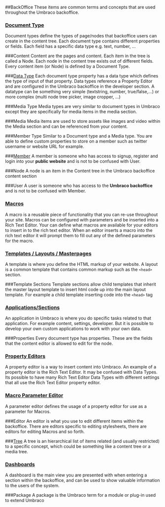 ##BackOffice
These items are common terms and concepts that are used throughout the Umbraco backoffice.

### [Document Type](Document-Types/index.md)
Document types define the types of page/nodes that backoffice users can create in the content tree. Each document type contains different properties or fields.
Each field has a specific data type e.g. text, number, ... 

###Content
Content are the pages and content.  Each item in the tree is called a Node.  Each node in the content tree exists out of different fields.  Every content item (or Node) is defined by a Document Type.   

###[Data Type](Data-Types/index.md)
Each document type property has a data type which defines the type of input of that property. Data types reference a Property Editor and are configured in the Umbraco backoffice in the developer section.  A datatype can be something very simple (textstring, number, true/false,...) or more complex (multi node tree picker, image cropper, ...)

###Media Type
Media types are very similar to document types in Umbraco except they are specifically for media items in the media section.

###Media
Media items are used to store assets like images and video within the Media section and can be referenced from your content.

###Member Type
Similar to a Document type and a Media type. You are able to define custom properties to store on a member such as twitter username or website URL for example.

###[Member](Members/index.md)
A member is someone who has access to signup, register and login into your **public website** and is not to be confused with User.

###Node
A node is an item in the Content tree in the Umbraco backoffice content section

###User
A user is someone who has access to the **Umbraco backoffice** and is not to be confused with Member.

### [Macros](../../Templating/Macros/index.md)
A macro is a reusable piece of functionality that you can re-use throughout your site. Macros can be configured with parameters and be inserted into a Rich Text Editor. Your can define what macros are available for your editors to insert in to the rich text editor. When an editor inserts a macro into the rich text editor it will prompt them to fill out any of the defined parameters for the macro.

### [Templates / Layouts / Masterpages](../../Reference/Templating/index.md)
A template is where you define the HTML markup of your website. A layout is a common template that contains common markup such as the `<head>` section.

###Template Sections
Template sections allow child templates that inherit the master layout template to insert html code up into the main layout template. For example a child template inserting code into the `<head>` tag

### [Applications/Sections](../../Extending-Umbraco/Section-Trees/index.md)
An application in Umbraco is where you do specific tasks related to that application. For example content, settings, developer. But it is possible to develop your own custom applications to work with your own data.

###Properties
Every document type has properties. These are the fields that the content editor is allowed to edit for the node.

### [Property Editors](Property-Editors/index.md)
A property editor is a way to insert content into Umbraco. An example of a property editor is the Rich Text Editor. It may be confused with Data Types. Its possible to have many Rich Text Editor Data Types with different settings that all use the Rich Text Editor property editor.

### [Macro Parameter Editor](../../Extending-Umbraco/Macro-Parameter-Editors/index.md)
A parameter editor defines the usage of a property editor for use as a parameter for Macros.

###Editor
An editor is what you use to edit different items within the backoffice. There are editors specific to editing stylesheets, there are editors for editing Macros and so forth.

###[Tree](../../Extending-Umbraco/Section-Trees/index.md)
A tree is an hierarchical list of items related (and usually restricted) to a specific concept, which could be something like a content tree or a media tree.

### [Dashboards](Extending-Umbraco/Dashboards/index.md)
A dashboard is the main view you are presented with when entering a section within the backoffice, and can be used to show valuable information to the users of the system.

###Package
A package is the Umbraco term for a module or plug-in used to extend Umbraco